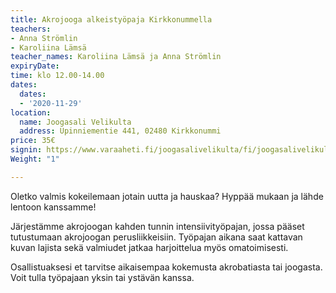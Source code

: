 ```yaml
---
title: Akrojooga alkeistyöpaja Kirkkonummella
teachers:
- Anna Strömlin
- Karoliina Lämsä
teacher_names: Karoliina Lämsä ja Anna Strömlin
expiryDate: 
time: klo 12.00-14.00
dates:
  dates:
  - '2020-11-29'
location:
  name: Joogasali Velikulta
  address: Upinniementie 441, 02480 Kirkkonummi
price: 35€
signin: https://www.varaaheti.fi/joogasalivelikulta/fi/joogasalivelikulta/classes
Weight: "1"

---
```

Oletko valmis kokeilemaan jotain uutta ja hauskaa? Hyppää mukaan ja lähde lentoon kanssamme!

Järjestämme akrojoogan kahden tunnin intensiivityöpajan, jossa pääset tutustumaan akrojoogan perusliikkeisiin. Työpajan aikana saat kattavan kuvan lajista sekä valmiudet jatkaa harjoittelua myös omatoimisesti. 

Osallistuaksesi et tarvitse aikaisempaa kokemusta akrobatiasta tai joogasta. Voit tulla työpajaan yksin tai ystävän kanssa. 